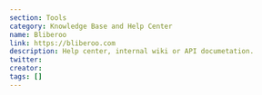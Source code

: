 ```yaml
---
section: Tools
category: Knowledge Base and Help Center
name: Bliberoo
link: https://bliberoo.com
description: Help center, internal wiki or API documetation.
twitter:
creator:
tags: []
---
```

